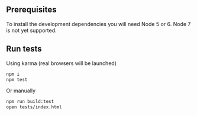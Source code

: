 ## Prerequisites

To install the development dependencies you will need Node 5 or 6. Node 7 is not yet supported.

## Run tests

Using karma (real browsers will be launched)

```bash
npm i
npm test
```

Or manually

```bash
npm run build:test
open tests/index.html
```

